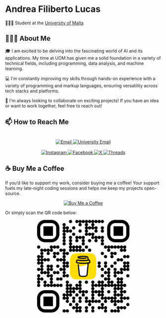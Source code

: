 # Andrea Filiberto Lucas
👨🏻‍🎓 Student at the [University of Malta](https://www.um.edu.mt/)

## 🧑🏻‍💻 About Me

🎓 I am excited to be delving into the fascinating world of AI and its applications. My time at UOM has given me a solid foundation in a variety of technical fields, including programming, data analysis, and machine learning.

💻 I'm constantly improving my skills through hands-on experience with a variety of programming and markup languages, ensuring versatility across tech stacks and platforms.

🤝 I'm always looking to collaborate on exciting projects! If you have an idea or want to work together, feel free to reach out!

## 📫 How to Reach Me

<div align="center">
    <br>
    <a href="mailto:andrealucasmalta@gmail.com">
        <img src="https://img.shields.io/badge/Email-andrealucasmalta@gmail.com-red?style=for-the-badge&logo=gmail&logoColor=white" alt="Email">
    </a>
    <a href="mailto:andrea.f.lucas.22@um.edu.mt">
        <img src="https://img.shields.io/badge/University%20Email-andrea.f.lucas.22@um.edu.mt-red?style=for-the-badge&logo=gmail&logoColor=white" alt="University Email">
    </a>
    <br>
    <br>
    <a href="https://www.instagram.com/aflucas26/">
        <img src="https://img.shields.io/badge/Instagram-purple?style=for-the-badge&logo=instagram&logoColor=white" alt="Instagram">
    </a>
    <a href="https://www.facebook.com/andrea.lucas.35175">
        <img src="https://img.shields.io/badge/Facebook-blue?style=for-the-badge&logo=facebook&logoColor=white" alt="Facebook">
    </a>
  <a href="https://x.com/AFLucas26">
        <img src="https://img.shields.io/badge/X-black?style=for-the-badge&logo=x&logoColor=white" alt="X">
    </a>
    <a href="https://www.threads.net/@aflucas26">
        <img src="https://img.shields.io/badge/Threads-orange?style=for-the-badge&logo=threads&logoColor=white" alt="Threads">
    </a>
</div>


## ☕ Buy Me a Coffee

If you’d like to support my work, consider buying me a coffee! Your support fuels my late-night coding sessions and helps me keep my projects open-source. 

<div align="center">
    <a href="https://buymeacoffee.com/aflucas">
        <img src="https://img.shields.io/badge/Buy%20Me%20a%20Coffee-ffdd00?style=for-the-badge&logo=buy-me-a-coffee&logoColor=black" alt="Buy Me a Coffee">
    </a>
</div>    

Or simply scan the QR code below:

<div align="center">
    <img src="bmc_qr.png" alt="Buy Me a Coffee QR Code" width="300">
</div>
